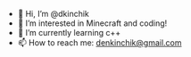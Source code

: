 - 👋 Hi, I’m @dkinchik
- 👀 I’m interested in Minecraft and coding!
- 🌱 I’m currently learning c++
- 📫 How to reach me: denkinchik@gmail.com

<!---
dkinchik/dkinchik is a ✨ special ✨ repository because its `README.md` (this file) appears on your GitHub profile.
You can click the Preview link to take a look at your changes.
--->
